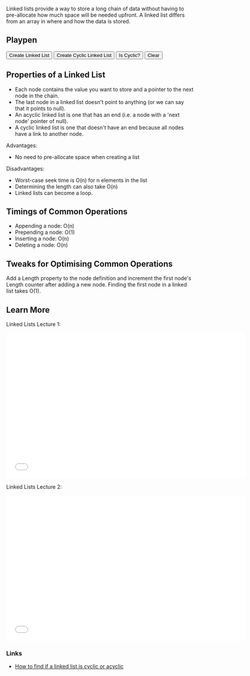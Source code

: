 ﻿<!--
    Title=Linked Lists
    template=algorithms
    menu=projects
    wikipedia=http://en.wikipedia.org/wiki/Linked_list

    readTime=O(n) / O(n)
    insertTime=O(1) / O(1)
    deleteTime=O(1) / O(1)
-->
Linked lists provide a way to store a long chain of data without having to pre-allocate
how much space will be needed upfront. A linked list differs from an array in where and
how the data is stored.

## Playpen
<p>
   <button id="create">Create Linked List</button>
   <button id="createCyclic">Create Cyclic Linked List</button>
   <button id="isCyclic">Is Cyclic?</button>
   <button id="clear">Clear</button>
</p>
<div id="output">
</div>


## Properties of a Linked List
* Each node contains the value you want to store and a pointer to the next node in the chain.
* The last node in a linked list doesn't point to anything (or we can say that it points to null).
* An acyclic linked list is one that has an end (i.e. a node with a 'next node' pointer of null).
* A cyclic linked list is one that doesn't have an end because all nodes have a link to another node.

Advantages:

* No need to pre-allocate space when creating a list

Disadvantages:

* Worst-case seek time is O(n) for n elements in the list
* Determining the length can also take O(n)
* Linked lists can become a loop.

## Timings of Common Operations
* Appending a node: O(n)
* Prepending a node: O(1)
* Inserting a node: O(n)
* Deleting a node: O(n)

## Tweaks for Optimising Common Operations
Add a Length property to the node definition and increment the first node's Length counter
after adding a new node. Finding the first node in a linked list takes O(1).

## Learn More
Linked Lists Lecture 1:
<iframe width="640" height="390" src="//www.youtube.com/embed/htzJdKoEmO0" frameborder="0" allowfullscreen></iframe>

Linked Lists Lecture 2:
<iframe width="640" height="390" src="//www.youtube.com/embed/-c4I3gFYe3w" frameborder="0" allowfullscreen></iframe>

### Links
* [How to find if a linked list is cyclic or acyclic](http://www.programmerinterview.com/index.php/data-structures/how-to-find-if-a-linked-list-is-circular-or-has-a-cycle-or-it-ends/)

<script src="code/linked_lists.js"></script>